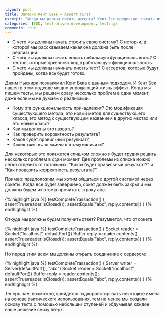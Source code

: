 ```yaml
---
layout: post
title: Записки Кент Бека — Assert First
excerpt: "Когда мы должны писать ассерты? Кент Бек предлагает писать их первыми."
categories: [TDD, test-driven development, testing]
comments: true
---
```


- С чего мы должны начать строить свою систему? С истории, в которой мы рассказываем какая она должна быть после реализации.
- С чего мы должны начать писать небольшую функциональность? С тестов, которые привносят код в работающую функциональность.
- С чего мы должны начинать писать тест? С ассертов, которые будут пройдены, когда все будет готово.

Джим Ньюкирк познакомил Кент Бека с данным подходом. И Кент Бек нашел в этом подходе мощно упрощающий жизнь эффект. Когда мы пишем тесты, мы решаем сразу несколько проблем в один момент, даже если мы не думаем о реализации.

- Кому эта функциональность принадлежит? Это модификация существующего метода, это новый метод для существующего класса, это метод с существующим названием в других местах или это новый класс?
- Как мы должны это назвать?
- Как проверить корректность результата?
- Каков будет правильный результат?
- Какие еще тесты можно к этому написать?

Для некоторых это покажется слишком сложно и будет трудно решить несколько проблем в один момент. Две проблемы из списка можно легко отделить от остальных: “Каков будет правильный результат?” и “Как проверить корректность результата?”.

Пример: предположим, мы хотим общаться с другой системой через сокеты. Когда все будет завершено, сокет должен быть закрыт и мы должны будем из ответа прочитать строку abc.

{% highlight java %}
testCompleteTransaction() {
  assertTrue(reader.isClosed());
  assertEquals(“abc”, reply.contents())
}
{% endhighlight %}

Откуда мы должны будем получить ответ? Разумеется, что от сокета.

{% highlight java %}
testCompleteTransaction() {
  Socket reader = Socket(“localhost”, defaultPort())
  Buffer reply = reader.contents();
  assertTrue(reader.isClosed());
  assertEquals(“abc”, reply.contents())
}
{% endhighlight %}

Но перед этим всем мы должны открыть соединение с сервером:

{% highlight java %}
testCompleteTransaction() {
  Server writer = Server(defaultPort(), "abc")
  Socket reader = Socket(“localhost”, defaultPort())
  Buffer reply = reader.contents();
  assertTrue(reader.isClosed());
  assertEquals(“abc”, reply.contents())
}
{% endhighlight %}

Теперь нам, возможно, прийдется подкорректировать некоторые имена на основе фактического использования, тем не менее мы создали основу теста с помощью небольших ступеней и обдумывая каждое наше решение снизу вверх.
